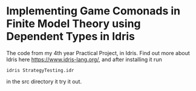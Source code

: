 # Implementing Game Comonads in Finite Model Theory using Dependent Types in Idris

The code from my 4th year Practical Project, in Idris. Find out more about Idris here https://www.idris-lang.org/, and after installing it run 

`idris StrategyTesting.idr`

in the src directory it try it out.
